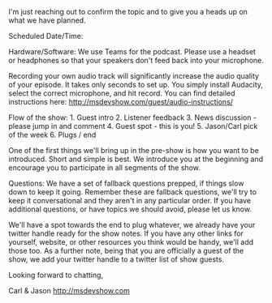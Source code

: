 I'm just reaching out to confirm the topic and to give you a heads up on what we have planned.

Scheduled Date/Time:

Hardware/Software:
We use Teams for the podcast. Please use a headset or headphones so that your speakers don't feed back into your microphone.

Recording your own audio track will significantly increase the audio quality of your episode. It takes only seconds to set up. You simply install Audacity, select the correct microphone, and hit record. You can find detailed instructions here: http://msdevshow.com/guest/audio-instructions/ 

Flow of the show:
	1. Guest intro
	2. Listener feedback
	3. News discussion - please jump in and comment
	4. Guest spot - this is you!
	5. Jason/Carl pick of the week
	6. Plugs / end

One of the first things we'll bring up in the pre-show is how you want to be introduced. Short and simple is best. We introduce you at the beginning and encourage you to participate in all segments of the show.

Questions:
We have a set of fallback questions prepped, if things slow down to keep it going. Remember these are fallback questions, we'll try to keep it conversational and they aren't in any particular order. If you have additional questions, or have topics we should avoid, please let us know.
	
 
We'll have a spot towards the end to plug whatever, we already have your twitter handle ready for the show notes. If you have any other links for yourself, website, or other resources you think would be handy, we'll add those too. As a further note, being that you are officially a guest of the show, we add your twitter handle to a twitter list of show guests.
 
Looking forward to chatting,
 
Carl & Jason
http://msdevshow.com
